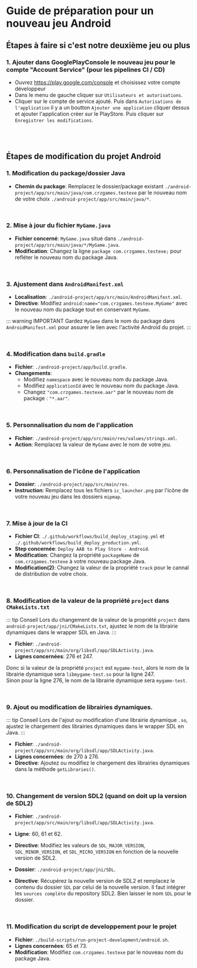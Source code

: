 # Guide de préparation pour un nouveau jeu Android

## Étapes à faire si c'est notre deuxième jeu ou plus
### 1. Ajouter dans GooglePlayConsole le nouveau jeu pour le compte "Account Service" (pour les pipelines CI / CD)
- Ouvrez https://play.google.com/console et choisissez votre compte développeur
- Dans le menu de gauche cliquer sur `Utilisateurs et autorisations`.
- Cliquer sur le compte de service ajouté. Puis dans `Autorisations de l'application` il y a un boutton `Ajouter une application` cliquer dessus et ajouter l'application créer sur le PlayStore. Puis cliquer sur `Enregistrer les modifications`.

<br /><br />

## Étapes de modification du projet Android

### 1. Modification du package/dossier Java

- **Chemin du package**: Remplacez le dossier/package existant `./android-project/app/src/main/java/com.crzgames.testexe` par le nouveau nom de votre choix `./android-project/app/src/main/java/*`.

<br />

### 2. Mise à jour du fichier `MyGame.java`

- **Fichier concerné**: `MyGame.java` situé dans `./android-project/app/src/main/java/*/MyGame.java`.
- **Modification**: Changez la ligne `package com.crzgames.testexe;` pour refléter le nouveau nom du package Java.

<br />

### 3. Ajustement dans `AndroidManifest.xml`

- **Localisation**: `./android-project/app/src/main/AndroidManifest.xml`.
- **Directive**: Modifiez `android:name="com.crzgames.testexe.MyGame"` avec le nouveau nom du package tout en conservant `MyGame`.

::: warning IMPORTANT
Gardez `MyGame` dans le nom du package dans `AndroidManifest.xml` pour assurer le lien avec l'activité Android du projet.
:::

<br />

### 4. Modification dans `build.gradle`

- **Fichier**: `./android-project/app/build.gradle`.
- **Changements**: 
    - Modifiez `namespace` avec le nouveau nom du package Java.
    - Modifiez `applicationId` avec le nouveau nom du package Java.
    - Changez `"com.crzgames.testexe.aar"` par le nouveau nom de package : `"*.aar"`.

<br />

### 5. Personnalisation du nom de l'application

- **Fichier**: `./android-project/app/src/main/res/values/strings.xml`.
- **Action**: Remplacez la valeur de `MyGame` avec le nom de votre jeu.

<br />

### 6. Personnalisation de l'icône de l'application

- **Dossier**: `./android-project/app/src/main/res`.
- **Instruction**: Remplacez tous les fichiers `ic_launcher.png` par l'icône de votre nouveau jeu dans les dossiers `mipmap`.

<br />

### 7. Mise à jour de la CI

- **Fichier CI**: `./.github/workflows/build_deploy_staging.yml` et `./.github/workflows/build_deploy_production.yml`.
- **Step concernée**: `Deploy AAB to Play Store - Android`.
- **Modification**: Changez la propriété `packageName` de `com.crzgames.testexe` à votre nouveau package Java.
- **Modification(2)**: Changez la valeur de la propriété `track` pour le cannal de distribution de votre choix.

<br />

### 8. Modification de la valeur de la propriété `project` dans `CMakeLists.txt`

::: tip Conseil
Lors du changement de la valeur de la propriété `project` dans `android-project/app/jni/CMakeLists.txt`, ajustez le nom de la librairie dynamiques dans le wrapper SDL en Java.
:::

- **Fichier**: `./android-project/app/src/main/org/libsdl/app/SDLActivity.java`.
- **Lignes concernées**: 276 et 247.

Donc si la valeur de la propriété `project` est `mygame-test`, alors le nom de la librairie dynamique sera `libmygame-test.so` pour la ligne 247. <br />
Sinon pour la ligne 276, le nom de la librairie dynamique sera `mygame-test`.

<br />

### 9. Ajout ou modification de librairies dynamiques.

::: tip Conseil
Lors de l'ajout ou modification d'une librairie dynamique `.so`, ajustez le chargement des librairies dynamiques dans le wrapper SDL en Java.
:::

- **Fichier**: `./android-project/app/src/main/org/libsdl/app/SDLActivity.java`.
- **Lignes concernées**: de 270 à 276.
- **Directive**: Ajoutez ou modifiez le chargement des librairies dynamiques dans la méthode `getLibraries()`.

<br />

### 10. Changement de version SDL2 (quand on doit up la version de SDL2)

- **Fichier**: `./android-project/app/src/main/org/libsdl/app/SDLActivity.java`.
- **Ligne**: 60, 61 et 62.
- **Directive**: Modifiez les valeurs de `SDL_MAJOR_VERSION`, `SDL_MINOR_VERSION`, et `SDL_MICRO_VERSION` en fonction de la nouvelle version de SDL2.

- **Dossier**: `./android-project/app/jni/SDL`.
- **Directive**: Récupérez la nouvelle version de SDL2 et remplacez le contenu du dossier `SDL` par celui de la nouvelle version. Il faut intégrer les `sources complète` du repository SDL2. Bien laisser le nom `SDL` pour le dossier.

<br />

### 11. Modification du script de developpement pour le projet

- **Fichier**: `./build-scripts/run-project-development/android.sh`.
- **Lignes concernées**: 65 et 73.
- **Modification**: Modifiez `com.crzgames.testexe` par le nouveau nom du package Java.